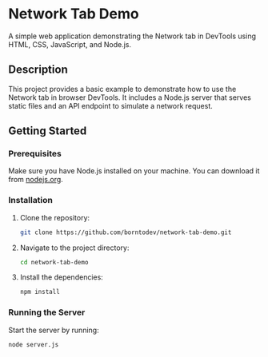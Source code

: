 # Network Tab Demo

A simple web application demonstrating the Network tab in DevTools using HTML, CSS, JavaScript, and Node.js.

## Description

This project provides a basic example to demonstrate how to use the Network tab in browser DevTools. It includes a Node.js server that serves static files and an API endpoint to simulate a network request.

## Getting Started

### Prerequisites

Make sure you have Node.js installed on your machine. You can download it from [nodejs.org](https://nodejs.org/).

### Installation

1. Clone the repository:

   ```sh
   git clone https://github.com/borntodev/network-tab-demo.git
   ```

2. Navigate to the project directory:

   ```sh
   cd network-tab-demo
   ```

3. Install the dependencies:
   ```sh
   npm install
   ```

### Running the Server

Start the server by running:

```sh
node server.js
```
